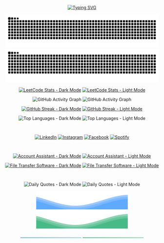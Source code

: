<div align="center">
  
  [![Typing SVG](https://readme-typing-svg.demolab.com?font=Fira+Code&weight=900&size=26&duration=3000&pause=500&color=15F8EB&background=2A2E3425&center=true&vCenter=true&&lines=Hello!+I'm+Rahul+Somani;LeetCode+Solver;Open-Source+Enthusiast;GitHub+Contributor)](https://git.io/typing-svg)
</div>
<div align="center">
  
  <!-- Heatmap with Snake Animation -->
  ![Snake animation - Dark Mode](resources/ocean.svg?color_snake=#15F8EB&color_dots=#bfd6f6,#8dbdff,#64a1f4,#4b91f1,#3c7dd9#gh-dark-mode-only)
  ![Snake animation - Light Mode](resources/github-snake.svg?color_snake=#15F8EB&color_dots=#bfd6f6,#8dbdff,#64a1f4,#4b91f1,#3c7dd9#gh-light-mode-only)

  <!-- LeetCode Stats -->
  [![LeetCode Stats - Dark Mode](https://leetcard.jacoblin.cool/RahulSomani?theme=transparent&font=Noto%20Serif%20Sinhala&ext=heatmap&border=2&radius=20#gh-dark-mode-only)](https://leetcode.com/RahulSomani#gh-dark-mode-only)
  [![LeetCode Stats - Light Mode](https://leetcard.jacoblin.cool/RahulSomani?theme=wtf&font=Noto%20Serif%20Sinhala&ext=heatmap&border=2&radius=20#gh-light-mode-only)](https://leetcode.com/RahulSomani#gh-light-mode-only)


<div align="center">
  <!-- GitHub Activity Graph -->
        <img src="https://github-readme-activity-graph.vercel.app/graph?username=somani-rahul&theme=github-dark&point=00000000&radius=16#gh-dark-mode-only" alt="GitHub Activity Graph">
        <img src="https://github-readme-activity-graph.vercel.app/graph?username=somani-rahul&theme=github-light&point=00000000&radius=16#gh-light-mode-only" alt="GitHub Activity Graph">
</div>
<div align="center">
<!-- GitHub Streak Stats -->

[![GitHub Streak - Dark Mode](https://github-readme-streak-stats.herokuapp.com?user=somani-rahul&border_radius=20&theme=github-dark-blue&date_format=j%20M%5B%20Y%5D#gh-dark-mode-only)](https://github.com/somani-rahul#gh-dark-mode-only)
[![GitHub Streak - Light Mode](https://github-readme-streak-stats.herokuapp.com?user=somani-rahul&border_radius=20&theme=vue&date_format=j%20M%5B%20Y%5D#gh-light-mode-only)](https://github.com/somani-rahul#gh-light-mode-only)

  <!-- GitHub Most Used Languages -->
  ![Top Languages - Dark Mode](https://github-readme-stats.vercel.app/api/top-langs/?username=somani-rahul&theme=github_dark&layout=compact#gh-dark-mode-only)
  ![Top Languages - Light Mode](https://github-readme-stats.vercel.app/api/top-langs/?username=somani-rahul&theme=vue&layout=compact#gh-light-mode-only)

</div>

<br>

<div align="center">
  
  <!-- Social Links -->
  [![LinkedIn](https://img.shields.io/badge/LinkedIn-%230077B5.svg?&style=flat-square&logo=linkedin&logoColor=white)](https://www.linkedin.com/in/dhanushkamadushan/)
  [![Instagram](https://img.shields.io/badge/Instagram-%23E4405F.svg?&style=flat-square&logo=instagram&logoColor=white)](https://www.instagram.com/dhanushka_m/)
  [![Facebook](https://img.shields.io/badge/Facebook-%231877F2.svg?&style=flat-square&logo=facebook&logoColor=white)](https://www.facebook.com/dhanushka.madushan.37)
  [![Spotify](https://img.shields.io/badge/Spotify-%231ED760.svg?&style=flat-square&logo=spotify&logoColor=white)](https://open.spotify.com/playlist/37i9dQZF1DWYfNJLV7OBMA)

</div>

<br>

<div align="center">

  <!-- Account Assistant Repo -->
  [![Account Assistant - Dark Mode](https://github-readme-stats-gray-three.vercel.app/api/pin/?username=somani-rahul&repo=Account_Assistant&theme=github_dark#gh-dark-mode-only)](https://github.com/somani-rahul/Account_Assistant#gh-dark-mode-only)
  [![Account Assistant - Light Mode](https://github-readme-stats-gray-three.vercel.app/api/pin/?username=somani-rahul&repo=Account_Assistant&theme=vue#gh-light-mode-only)](https://github.com/somani-rahul/Account_Assistant#gh-light-mode-only)

  <!-- File Transfer Software Repo -->
  [![File Transfer Software - Dark Mode](https://github-readme-stats-gray-three.vercel.app/api/pin/?username=somani-rahul&repo=File_Transfer_Software&theme=github_dark#gh-dark-mode-only)](https://github.com/somani-rahul/File_Transfer_Software#gh-dark-mode-only)
  [![File Transfer Software - Light Mode](https://github-readme-stats-gray-three.vercel.app/api/pin/?username=somani-rahul&repo=File_Transfer_Software&theme=vue#gh-light-mode-only)](https://github.com/somani-rahul/File_Transfer_Software#gh-light-mode-only)

</div>

<br>

<div align="center">
  
  <!-- Daily Quotes -->
  ![Daily Quotes - Dark Mode](https://readme-daily-quotes.vercel.app/api?font=trebuchet_ms#gh-dark-mode-only)
  ![Daily Quotes - Light Mode](https://readme-daily-quotes.vercel.app/api?font=trebuchet_ms&theme=vue#gh-light-mode-only)

  <!-- Wave Animation -->
  ![Wave Animation - Dark Mode](resources/wave_animation_dark.svg#gh-dark-mode-only)
  ![Wave Animation - Light Mode](resources/wave_animation_light.svg#gh-light-mode-only)

  <!-- Themed Line -->
  ![Themed Line - Dark Mode](resources/themed_line_dark.svg#gh-dark-mode-only)
  ![Themed Line - Light Mode](resources/themed_line_light.svg#gh-light-mode-only)

</div>
